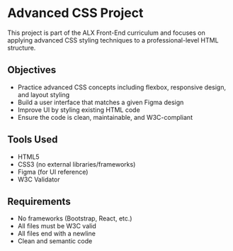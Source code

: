 # Advanced CSS Project

This project is part of the ALX Front-End curriculum and focuses on applying advanced CSS styling techniques to a professional-level HTML structure. 

## Objectives

- Practice advanced CSS concepts including flexbox, responsive design, and layout styling
- Build a user interface that matches a given Figma design
- Improve UI by styling existing HTML code
- Ensure the code is clean, maintainable, and W3C-compliant

## Tools Used

- HTML5
- CSS3 (no external libraries/frameworks)
- Figma (for UI reference)
- W3C Validator

## Requirements

- No frameworks (Bootstrap, React, etc.)
- All files must be W3C valid
- All files end with a newline
- Clean and semantic code
